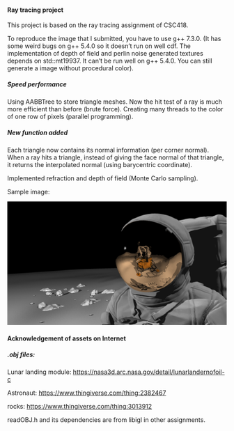 #### Ray tracing project

This project is based on the ray tracing assignment of CSC418.

To reproduce the image that I submitted, you have to use g++ 7.3.0. (It has some weird bugs on g++ 5.4.0 so it doesn’t run on well cdf. The implementation of depth of field and perlin noise generated textures depends on  std::mt19937. It can’t be run well on g++ 5.4.0. You can still generate a image without procedural color).

##### Speed performance

Using AABBTree to store triangle meshes. Now the hit test of a ray is much more efficient than before (brute force). Creating many threads to the color of one row of pixels (parallel programming).



##### New function added

Each triangle now contains its normal information (per corner normal). When a ray hits a triangle, instead of giving the face normal of that triangle, it returns the interpolated normal (using barycentric coordinate).



Implemented refraction and depth of field 	(Monte Carlo sampling).


Sample image:

![](rgb.png)
#### Acknowledgement of assets on Internet

##### .obj files:

Lunar landing module: https://nasa3d.arc.nasa.gov/detail/lunarlandernofoil-c

Astronaut: https://www.thingiverse.com/thing:2382467

rocks: https://www.thingiverse.com/thing:3013912



readOBJ.h and its dependencies are from libigl in other assignments.
